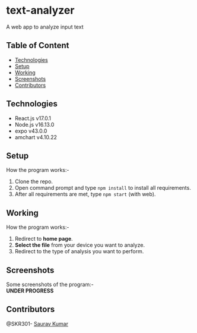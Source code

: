 # text-analyzer
A web app to analyze input text

  ## Table of Content
  - [Technologies](#technologies)
  - [Setup](#setup)
  - [Working](#working)
  - [Screenshots](#screenshots)
  - [Contributors](#contributors)
  
  ## Technologies
  - React.js v17.0.1
  - Node.js v16.13.0
  - expo v43.0.0
  - amchart v4.10.22
  
  ## Setup
  How the program works:-
  1. Clone the repo.
  2. Open command prompt and type `npm install` to install all requirements.
  3. After all requirements are met, type `npm start` (with web).
 
  ## Working
  How the program works:-
  1. Redirect to **home page**.
  2. **Select the file** from your device you want to analyze.
  3. Redirect to the type of analysis you want to perform.
 
  ## Screenshots
  Some screenshots of the program:-<br/>
  **UNDER PROGRESS**
  
  ## Contributors
  @SKR301- [Saurav Kumar](https://github.com/SKR301) <br/>
